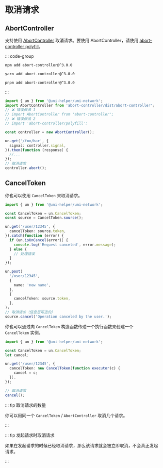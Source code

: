 # 取消请求

## AbortController

支持使用 [AbortController](https://developer.mozilla.org/en-US/docs/Web/API/AbortController) 取消请求。要使用 AbortController，请使用 [abort-controller polyfill](https://github.com/mysticatea/abort-controller)。

::: code-group

```sh [npm]
npm add abort-controller@^3.0.0
```

```sh [yarn]
yarn add abort-controller@^3.0.0
```

```sh [pnpm]
pnpm add abort-controller@^3.0.0
```

:::

```typescript
import { un } from '@uni-helper/uni-network';
import AbortController from 'abort-controller/dist/abort-controller';
// ❌ 错误做法 1
// import AbortController from 'abort-controller';
// ❌ 错误做法 2
// import 'abort-controller/polyfill';

const controller = new AbortController();

un.get('/foo/bar', {
  signal: controller.signal,
}).then(function (response) {
  //...
});
// 取消请求
controller.abort();
```

## CancelToken

你也可以使用 `CancelToken` 来取消请求。

```typescript
import { un } from '@uni-helper/uni-network';

const CancelToken = un.CancelToken;
const source = CancelToken.source();

un.get('/user/12345', {
  cancelToken: source.token,
}).catch(function (error) {
  if (un.isUnCancel(error)) {
    console.log('Request canceled', error.message);
  } else {
    // 处理错误
  }
});

un.post(
  '/user/12345',
  {
    name: 'new name',
  },
  {
    cancelToken: source.token,
  },
);
// 取消请求（信息是可选的）
source.cancel('Operation canceled by the user.');
```

你也可以通过向 `CancelToken` 构造函数传递一个执行函数来创建一个 `CancelToken` 实例。

```typescript
import { un } from '@uni-helper/uni-network';

const CancelToken = un.CancelToken;
let cancel;

un.get('/user/12345', {
  cancelToken: new CancelToken(function executor(c) {
    cancel = c;
  }),
});

// 取消请求
cancel();
```

::: tip 取消请求的数量

你可以用同一个 `CancelToken` / `AbortController` 取消几个请求。

:::

::: tip 发起请求时取消请求

如果在发起请求的时候已经取消请求，那么该请求就会被立即取消，不会真正发起请求。

:::
